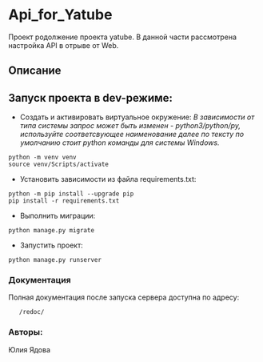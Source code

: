 # Api_for_Yatube
Проект родолжение проекта yatube. В данной части рассмотрена настройка API в отрыве от Web.
## Описание

## Запуск проекта в dev-режиме:
- Cоздать и активировать виртуальное окружение:
*В зависимости от типа системы запрос может быть изменен - python3/python/py, используйте соответсвующее наименование далее по тексту по умолчанию стоит python команды для системы Windows.*

```
python -m venv venv
source venv/Scripts/activate
```
- Установить зависимости из файла requirements.txt:
```
python -m pip install --upgrade pip
pip install -r requirements.txt
```
- Выполнить миграции:
```
python manage.py migrate
```
- Запустить проект:
```
python manage.py runserver
```
### Документация
Полная документация после запуска сервера доступна по адресу:
```
   /redoc/
```
### Авторы:
Юлия Ядова
